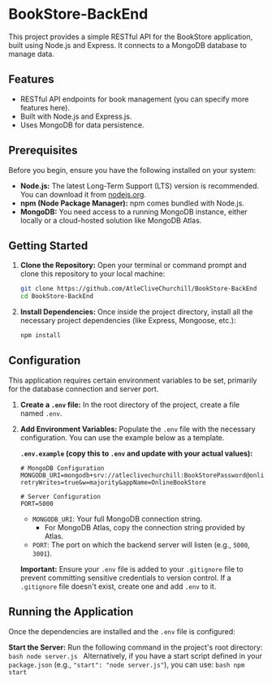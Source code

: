 # BookStore-BackEnd

This project provides a simple RESTful API for the BookStore application, built using Node.js and Express. It connects to a MongoDB database to manage data.

## Features

* RESTful API endpoints for book management (you can specify more features here).
* Built with Node.js and Express.js.
* Uses MongoDB for data persistence.

## Prerequisites

Before you begin, ensure you have the following installed on your system:

* **Node.js:** The latest Long-Term Support (LTS) version is recommended. You can download it from [nodejs.org](https://nodejs.org/).
* **npm (Node Package Manager):** npm comes bundled with Node.js.
* **MongoDB:** You need access to a running MongoDB instance, either locally or a cloud-hosted solution like MongoDB Atlas.

## Getting Started

1.  **Clone the Repository:**
    Open your terminal or command prompt and clone this repository to your local machine:
    ```bash
    git clone https://github.com/AtleCliveChurchill/BookStore-BackEnd
    cd BookStore-BackEnd
    ```

2.  **Install Dependencies:**
    Once inside the project directory, install all the necessary project dependencies (like Express, Mongoose, etc.):
    ```bash
    npm install
    ```

## Configuration

This application requires certain environment variables to be set, primarily for the database connection and server port.

1.  **Create a `.env` file:**
    In the root directory of the project, create a file named `.env`.

2.  **Add Environment Variables:**
    Populate the `.env` file with the necessary configuration. You can use the example below as a template.

    **`.env.example` (copy this to `.env` and update with your actual values):**
    ```env
    # MongoDB Configuration
    MONGODB_URI=mongodb+srv://atleclivechurchill:BookStorePassword@onlinebookstore.ylxlev8.mongodb.net/?retryWrites=true&w=majority&appName=OnlineBookStore

    # Server Configuration
    PORT=5000
    ```

    * `MONGODB_URI`: Your full MongoDB connection string.
        * For MongoDB Atlas, copy the connection string provided by Atlas.
    * `PORT`: The port on which the backend server will listen (e.g., `5000`, `3001`).

    **Important:** Ensure your `.env` file is added to your `.gitignore` file to prevent committing sensitive credentials to version control. If a `.gitignore` file doesn't exist, create one and add `.env` to it.

## Running the Application

Once the dependencies are installed and the `.env` file is configured:

   **Start the Server:**
    Run the following command in the project's root directory:
    ```bash
    node server.js
    ```
    Alternatively, if you have a start script defined in your `package.json` (e.g., `"start": "node server.js"`), you can use:
    ```bash
    npm start
    ```
